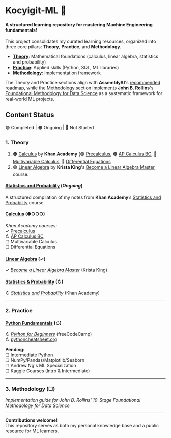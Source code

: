 # Kocyigit-ML 🤖 
#### A structured learning repository for mastering Machine Engineering fundamentals!

This project consolidates my curated learning resources, organized into three core pillars: **Theory**, **Practice**, and **Methodology**.  

- **[Theory](./01_theory/)**: Mathematical foundations (calculus, linear algebra, statistics and probability)  
- **[Practice](./02_practice/)**: Applied skills (Python, SQL, ML libraries)  
- **[Methodology](./03_methodology/)**: Implementation framework

The Theory and Practice sections align with **AssemblyAI**'s [recommended roadmap](https://www.youtube.com/watch?v=wtolxa9XTg), while the Methodology section implements **John B. Rollins**'s [Foundational Methodology for Data Science](./03_methodology/references/IBMOpenSource_FoundationalMethologyforDataScience.PDF) as a systematic framework for real-world ML projects.

## Content Status  
🟢 Completed | 🟠 Ongoing | 🔴 Not Started

### 1. Theory

1. 🟠 [Calculus](./01_theory//01_calculus/) by **Khan Academy** (🟢 [Precalculus](https://www.khanacademy.org/math/precalculus), 🟠 [AP Calculus BC](https://www.khanacademy.org/math/ap-calculus-bc), 🔴 [Multivariable Calculus](https://www.khanacademy.org/math/multivariable-calculus), 🔴 [Differential Equations](https://www.khanacademy.org/math/differential-equations)
2. 🟢 [Linear Algebra](./01_theory/02_linear_algebra/) by **Krista King**'s [Become a Linear Algebra Master](https://www.udemy.com/course/linear-algebra-course/) course.

#### [Statistics and Probability](./01_theory/03_statistics_and_probability/) (_Ongoing_)
A structured compilation of my notes from **Khan Academy**’s [Statistics and Probability](https://www.khanacademy.org/math/statistics-probability) course.

#### [Calculus](./01_theory/01_calculus/) (●○○○)  
*Khan Academy courses:*  
✓ [Precalculus](https://www.khanacademy.org/math/precalculus)  
↻ [AP Calculus BC](https://www.khanacademy.org/math/ap-calculus-bc)  
☐ Multivariable Calculus  
☐ Differential Equations  

#### [Linear Algebra](./01_theory/02_linear_algebra/) (✓)  
✓ *[Become a Linear Algebra Master](https://www.udemy.com/course/linear-algebra-course/)* (Krista King)  

#### [Statistics & Probability](./01_theory/03_statistics_and_probability/) (↻)  
↻ *[Statistics and Probability](https://www.khanacademy.org/math/statistics-probability)* (Khan Academy)  

---

### 2. Practice  
#### [Python Fundamentals](./02_practice/01_python_for_beginners/) (↻)  
↻ *[Python for Beginners](https://www.youtube.com/watch?v=eWRfhZUzrAc)* (freeCodeCamp)  
↻ [pythoncheatsheet.org](https://www.pythoncheatsheet.org/)  

**Pending:**  
☐ Intermediate Python  
☐ NumPy/Pandas/Matplotlib/Seaborn  
☐ Andrew Ng's ML Specialization  
☐ Kaggle Courses (Intro & Intermediate)  

---

### 3. Methodology (☐)  
*Implementation guide for John B. Rollins' 10-Stage Foundational Methodology for Data Science*  

---

**Contributions welcome!**  
This repository serves as both my personal knowledge base and a public resource for ML learners.  
